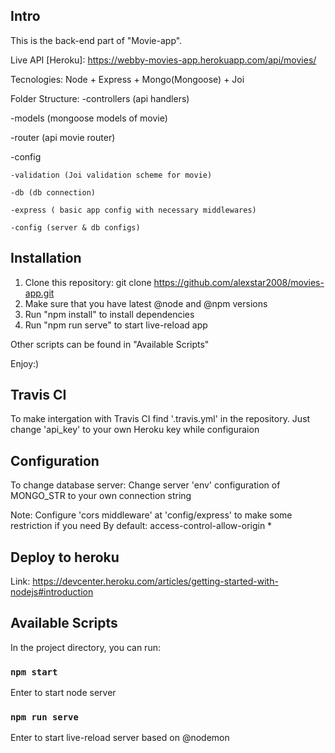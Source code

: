 ## Intro

This is the back-end part of "Movie-app".

Live API [Heroku]: https://webby-movies-app.herokuapp.com/api/movies/

Tecnologies: Node + Express + Mongo(Mongoose) + Joi

Folder Structure:
  -controllers (api handlers)
  
  -models (mongoose models of movie)
  
  -router (api movie router)
  
  -config
  
    -validation (Joi validation scheme for movie)
    
    -db (db connection)
    
    -express ( basic app config with necessary middlewares)
    
    -config (server & db configs)

## Installation

1) Clone this repository: git clone https://github.com/alexstar2008/movies-app.git
1) Make sure that you have latest @node and @npm versions
2) Run "npm install" to install dependencies
3) Run "npm run serve" to start live-reload app

Other scripts can be found in "Available Scripts"

Enjoy:)

## Travis CI

To make intergation with Travis CI find '.travis.yml' in the repository.
Just change 'api_key' to your own Heroku key while configuraion

## Configuration

To change database server:
  Change server 'env' configuration of MONGO_STR to your own connection string
  
Note:
  Configure 'cors middleware' at 'config/express' to make some restriction if you need
  By default: access-control-allow-origin *


## Deploy to heroku

  Link: https://devcenter.heroku.com/articles/getting-started-with-nodejs#introduction

## Available Scripts

In the project directory, you can run:

### `npm start`

Enter to start node server

### `npm run serve`

Enter to start live-reload server based on @nodemon

